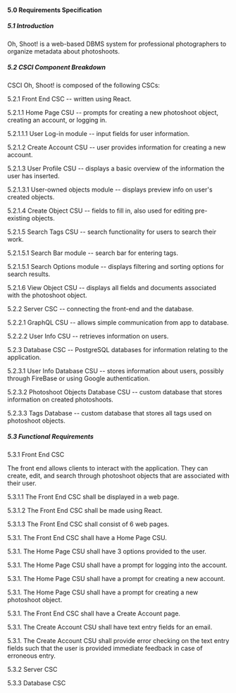 #### 5.0 Requirements Specification

##### 5.1 Introduction

Oh, Shoot! is a web-based DBMS system for professional photographers to organize metadata about photoshoots.

##### 5.2 CSCI Component Breakdown

CSCI Oh, Shoot! is composed of the following CSCs:

5.2.1 Front End CSC -- written using React.

  5.2.1.1 Home Page CSU -- prompts for creating a new photoshoot object, creating an account, or logging in.

  5.2.1.1.1 User Log-in module -- input fields for user information.

  5.2.1.2 Create Account CSU -- user provides information for creating a new account.

  5.2.1.3 User Profile CSU -- displays a basic overview of the information the user has inserted.

  5.2.1.3.1 User-owned objects module -- displays preview info on user's created objects.

  5.2.1.4 Create Object CSU -- fields to fill in, also used for editing pre-existing objects.

  5.2.1.5 Search Tags CSU -- search functionality for users to search their work.  

  5.2.1.5.1 Search Bar module -- search bar for entering tags.

  5.2.1.5.1 Search Options module -- displays filtering and sorting options for search results.

  5.2.1.6 View Object CSU -- displays all fields and documents associated with the photoshoot object.

5.2.2 Server CSC -- connecting the front-end and the database.

  5.2.2.1 GraphQL CSU -- allows simple communication from app to database.

  5.2.2.2 User Info CSU -- retrieves information on users.  

5.2.3 Database CSC -- PostgreSQL databases for information relating to the application.

  5.2.3.1 User Info Database CSU -- stores information about users, possibly through FireBase or using Google authentication.

  5.2.3.2 Photoshoot Objects Database CSU -- custom database that stores information on created photoshoots.

  5.2.3.3 Tags Database -- custom database that stores all tags used on photoshoot objects.

##### 5.3 Functional Requirements

5.3.1 Front End CSC

The front end allows clients to interact with the application. They can create, edit, and search through photoshoot objects that are associated with their user.

  5.3.1.1 The Front End CSC shall be displayed in a web page.

  5.3.1.2 The Front End CSC shall be made using React.

  5.3.1.3 The Front End CSC shall consist of 6 web pages.

  5.3.1. The Front End CSC shall have a Home Page CSU.

  5.3.1. The Home Page CSU shall have 3 options provided to the user.

  5.3.1. The Home Page CSU shall have a prompt for logging into the account.

  5.3.1. The Home Page CSU shall have a prompt for creating a new account.

  5.3.1. The Home Page CSU shall have a prompt for creating a new photoshoot object.

  5.3.1. The Front End CSC shall have a Create Account page.

  5.3.1. The Create Account CSU shall have text entry fields for an email. 

  5.3.1. The Create Account CSU shall provide error checking on the text entry fields such that the user is provided immediate feedback in case of erroneous entry.




5.3.2 Server CSC


5.3.3 Database CSC
